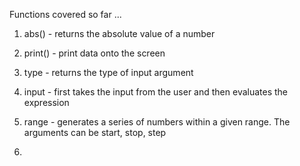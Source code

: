 Functions covered so far ...

1. abs() - returns the absolute value of a number
   
2. print() - print data onto the screen
   
      
3. type - returns the type of input argument
   
4. input - first takes the input from the user and then evaluates the expression

5. range - generates a series of numbers within a given range. The arguments can be start, stop, step
   
6. 

    